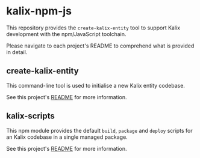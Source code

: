 # kalix-npm-js

This repository provides the `create-kalix-entity` tool to support Kalix development with the npm/JavaScript toolchain.

Please navigate to each project's README to comprehend what is provided in detail.

## create-kalix-entity

This command-line tool is used to initialise a new Kalix entity codebase.

See this project's [README](create-kalix-entity/README.md) for more information.

## kalix-scripts

This npm module provides the default `build`, `package` and `deploy` scripts for an Kalix codebase in a single managed package.

See this project's [README](kalix-scripts/README.md) for more information.
